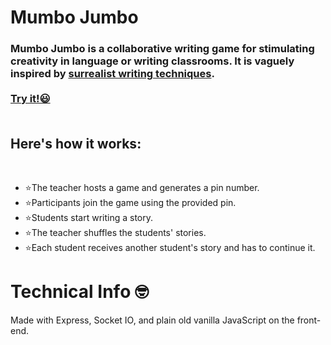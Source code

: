 # Mumbo Jumbo

<h3>
          Mumbo Jumbo is a collaborative writing game for stimulating creativity in language or writing classrooms. It
          is vaguely inspired by
          <a href="https://en.wikipedia.org/wiki/Surrealist_techniques" target="_blank">surrealist writing techniques</a>.
          <br />
          <br />
          <a href="https://mumbojumbo.glitch.me/">Try it!😃</a>
          <br />
          <br />
          <h2>Here's how it works:</h2>
          <br />
          <ul class="how_to_play">
            <li>⭐️The teacher hosts a game and generates a pin number.</li>
            <li>⭐️Participants join the game using the provided pin.</li>
            <li>⭐️Students start writing a story.</li>
            <li>⭐️The teacher shuffles the students' stories.</li>
            <li>⭐️Each student receives another student's story and has to continue it.</li>
          </ul>
        </h3>
        
# Technical Info 🤓

Made with Express, Socket IO, and plain old vanilla JavaScript on the front-end.
